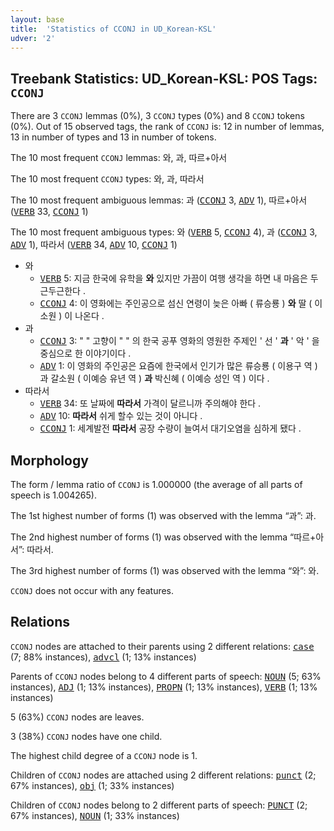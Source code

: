 ```yaml
---
layout: base
title:  'Statistics of CCONJ in UD_Korean-KSL'
udver: '2'
---
```


## Treebank Statistics: UD_Korean-KSL: POS Tags: `CCONJ`

There are 3 `CCONJ` lemmas (0%), 3 `CCONJ` types (0%) and 8 `CCONJ` tokens (0%).
Out of 15 observed tags, the rank of `CCONJ` is: 12 in number of lemmas, 13 in number of types and 13 in number of tokens.

The 10 most frequent `CCONJ` lemmas: 와, 과, 따르+아서

The 10 most frequent `CCONJ` types:  와, 과, 따라서

The 10 most frequent ambiguous lemmas: 과 (<tt><a href="ko_ksl-pos-CCONJ.html">CCONJ</a></tt> 3, <tt><a href="ko_ksl-pos-ADV.html">ADV</a></tt> 1), 따르+아서 (<tt><a href="ko_ksl-pos-VERB.html">VERB</a></tt> 33, <tt><a href="ko_ksl-pos-CCONJ.html">CCONJ</a></tt> 1)

The 10 most frequent ambiguous types:  와 (<tt><a href="ko_ksl-pos-VERB.html">VERB</a></tt> 5, <tt><a href="ko_ksl-pos-CCONJ.html">CCONJ</a></tt> 4), 과 (<tt><a href="ko_ksl-pos-CCONJ.html">CCONJ</a></tt> 3, <tt><a href="ko_ksl-pos-ADV.html">ADV</a></tt> 1), 따라서 (<tt><a href="ko_ksl-pos-VERB.html">VERB</a></tt> 34, <tt><a href="ko_ksl-pos-ADV.html">ADV</a></tt> 10, <tt><a href="ko_ksl-pos-CCONJ.html">CCONJ</a></tt> 1)


* 와
  * <tt><a href="ko_ksl-pos-VERB.html">VERB</a></tt> 5: 지금 한국에 유학을 <b>와</b> 있지만 가끔이 여행 생각을 하면 내 마음은 두근두근한다 .
  * <tt><a href="ko_ksl-pos-CCONJ.html">CCONJ</a></tt> 4: 이 영화에는 주인공으로 섬신 연령이 늦은 아빠 ( 류승룡 ) <b>와</b> 딸 ( 이소원 ) 이 나온다 .
* 과
  * <tt><a href="ko_ksl-pos-CCONJ.html">CCONJ</a></tt> 3: " " 고향이 " " 의 한국 공푸 영화의 영원한 주제인 ' 선 ' <b>과</b> ' 악 ' 을 중심으로 한 이야기이다 .
  * <tt><a href="ko_ksl-pos-ADV.html">ADV</a></tt> 1: 이 영화의 주인공은 요즘에 한국에서 인기가 많은 류승룡 ( 이용구 역 ) 과 갈소원 ( 이예승 유년 역 ) <b>과</b> 박신혜 ( 이예승 성인 역 ) 이다 .
* 따라서
  * <tt><a href="ko_ksl-pos-VERB.html">VERB</a></tt> 34: 또 날짜에 <b>따라서</b> 가격이 달르니까 주의해야 한다 .
  * <tt><a href="ko_ksl-pos-ADV.html">ADV</a></tt> 10: <b>따라서</b> 쉬게 할수 있는 것이 아니다 .
  * <tt><a href="ko_ksl-pos-CCONJ.html">CCONJ</a></tt> 1: 세계발전 <b>따라서</b> 공장 수량이 늘여서 대기오염을 심하게 됐다 .

## Morphology

The form / lemma ratio of `CCONJ` is 1.000000 (the average of all parts of speech is 1.004265).

The 1st highest number of forms (1) was observed with the lemma “과”: 과.

The 2nd highest number of forms (1) was observed with the lemma “따르+아서”: 따라서.

The 3rd highest number of forms (1) was observed with the lemma “와”: 와.

`CCONJ` does not occur with any features.


## Relations

`CCONJ` nodes are attached to their parents using 2 different relations: <tt><a href="ko_ksl-dep-case.html">case</a></tt> (7; 88% instances), <tt><a href="ko_ksl-dep-advcl.html">advcl</a></tt> (1; 13% instances)

Parents of `CCONJ` nodes belong to 4 different parts of speech: <tt><a href="ko_ksl-pos-NOUN.html">NOUN</a></tt> (5; 63% instances), <tt><a href="ko_ksl-pos-ADJ.html">ADJ</a></tt> (1; 13% instances), <tt><a href="ko_ksl-pos-PROPN.html">PROPN</a></tt> (1; 13% instances), <tt><a href="ko_ksl-pos-VERB.html">VERB</a></tt> (1; 13% instances)

5 (63%) `CCONJ` nodes are leaves.

3 (38%) `CCONJ` nodes have one child.

The highest child degree of a `CCONJ` node is 1.

Children of `CCONJ` nodes are attached using 2 different relations: <tt><a href="ko_ksl-dep-punct.html">punct</a></tt> (2; 67% instances), <tt><a href="ko_ksl-dep-obj.html">obj</a></tt> (1; 33% instances)

Children of `CCONJ` nodes belong to 2 different parts of speech: <tt><a href="ko_ksl-pos-PUNCT.html">PUNCT</a></tt> (2; 67% instances), <tt><a href="ko_ksl-pos-NOUN.html">NOUN</a></tt> (1; 33% instances)

